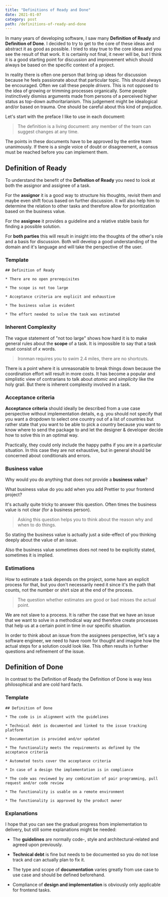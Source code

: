 ```yaml
---
title: "Definitions of Ready and Done"
date: 2021-01-07
category: post
path: /definitions-of-ready-and-done
---
```


In many years of developing software, I saw many **Definition of Ready** and **Definition of Done**. I decided to try to get to the core of these ideas and abstract it as good as possible. I tried to stay true to the core ideas and you see the result of that work. It is certainly not final, it never will be, but I think it is a good starting point for discussion and improvement which should always be based on the specific context of a project.

In reality there is often one person that bring up ideas for discussion because he feels passionate about that particular topic. This should always be encouraged. Often we call these people *drivers*. This is not opposed to the idea of growing or trimming processes organically. Some people instinctively dismiss arguments made from persons of a perceived higher status as top-down authoritarianism. This judgement might be idealogical and/or based on trauma. One should be careful about this kind of prejudice.

Let's start with the preface I like to use in each document:

> The definition is a living document: any member of the team can suggest changes at any time.

The points in these documents have to be approved by the entire team unanimously. If there is a single voice of doubt or disagreement, a consus must be reached before you can implement them.

## Definition of Ready

To understand the benefit of the **Definition of Ready** you need to look at both the assignor and assignee of a task.

For the **assignor** it is a good way to structure his thoughts, revisit them and maybe even shift focus based on further discussion. It will also help him to determine the relation to other tasks and therefore allow for prioritization based on the business value.

For the **assignee** it provides a guideline and a relative stable basis for finding a possible solution.

For **both parties** this will result in insight into the thoughts of the other's role and a basis for discussion. Both will develop a good understanding of the domain and it's language and will take the perspective of the user.

### Template

```text
## Definition of Ready

* There are no open prerequisites

* The scope is not too large

* Acceptance criteria are explicit and exhaustive

* The business value is evident

* The effort needed to solve the task was estimated
```

### Inherent Complexity

The vague statement of "not too large" shows how hard it is to make general rules about the **scope** of a task. It is impossible to say that a task must consist of *x* words.

> Ironman requires you to swim 2.4 miles, there are no shortcuts.

There is a point where it is unreasonable to break things down because the coordination effort will result in more costs. It has become a popular and simplistic view of contrarians to talk about *atomic* and *simplicity* like the holy grail. But there is inherent complexity involved in a task.

### Acceptance criteria

**Acceptance criteria** should ideally be described from a use case perspective without implementation details, e.g. you should not specify that you want a dropdown to select one country out of a list of countries but rather state that you want to be able to pick a country because you want to know where to send the package to and let the designer & developer decide how to solve this in an optimal way.

Practically, they could only include the happy paths if you are in a particular situation. In this case they are not exhaustive, but in general should be concerned about conditionals and errors.

### Business value

Why would you do anything that does not provide a **business value**?

What business value do you add when you add Prettier to your frontend project?

It's actually quite tricky to answer this question. Often times the business value is not clear (for a business person).

> Asking this question helps you to think about the reason why and when to do things.

So stating the business value is actually just a side-effect of you thinking deeply about the value of an issue.

Also the business value sometimes does not need to be explicitly stated, sometimes it is implied.

### Estimations

How to estimate a task depends on the project, some have an explicit process for that, but you don't necessarily need it since it's the path that counts, not the number or shirt size at the end of the process.

> The question whether estimates are good or bad misses the actual point.

We are not slave to a process. It is rather the case that we have an issue that we want to solve in a methodical way and therefore create processes that help us at a certain point in time in our specific situation.

In order to think about an issue from the assignees perspective, let's say a software engineer, we need to have room for thought and imagine how the actual steps for a solution could look like. This often results in further questions and refinement of the issue.

## Definition of Done

In contrast to the Definition of Ready the Definition of Done is way less philosophical and are cold hard facts.

### Template

```text
## Definition of Done

* The code is in alignment with the guidelines

* Technical debt is documented and linked to the issue tracking platform

* Documentation is provided and/or updated

* The functionality meets the requirements as defined by the acceptance criteria

* Automated tests cover the acceptance criteria

* In case of a design the implementation is in compliance

* The code was reviewed by any combination of pair programming, pull request and/or code review

* The functionality is usable on a remote environment

* The functionality is approved by the product owner
```

### Explanations

I hope that you can see the gradual progress from implementation to delivery, but still some explanations might be needed:

* The **guidelines** are normally code-, style and architectural-related and agreed upon previously.

* **Technical debt** is fine but needs to be documented so you do not lose track and can actually plan to fix it.

* The type and scope of **documentation** varies greatly from use case to use case and should be defined beforehand.

* Compliance of **design and implementation** is obviously only applicable for frontend tasks.
